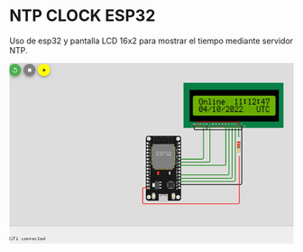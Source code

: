 # NTP CLOCK ESP32

Uso de esp32 y pantalla LCD 16x2 para mostrar el tiempo mediante servidor NTP.

![simulation](simulation.jpg "Simulation")
